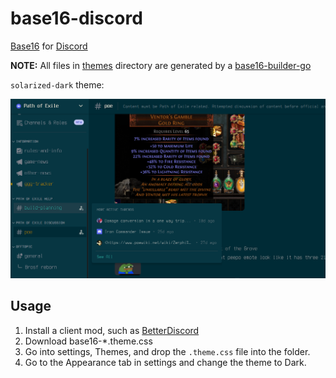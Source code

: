 # base16-discord

[Base16](https://github.com/tinted-theming/home?tab=readme-ov-file) for [Discord](https://discord.com/)

**NOTE:** All files in [themes](/themes) directory are generated by a [base16-builder-go](https://github.com/tinted-theming/base16-builder-go)

`solarized-dark` theme:

![Screenshot](/screenshot.png)

## Usage

1. Install a client mod, such as [BetterDiscord](https://betterdiscord.app)
2. Download base16-*.theme.css
3. Go into settings, Themes, and drop the `.theme.css` file into the folder.
4. Go to the Appearance tab in settings and change the theme to Dark.
